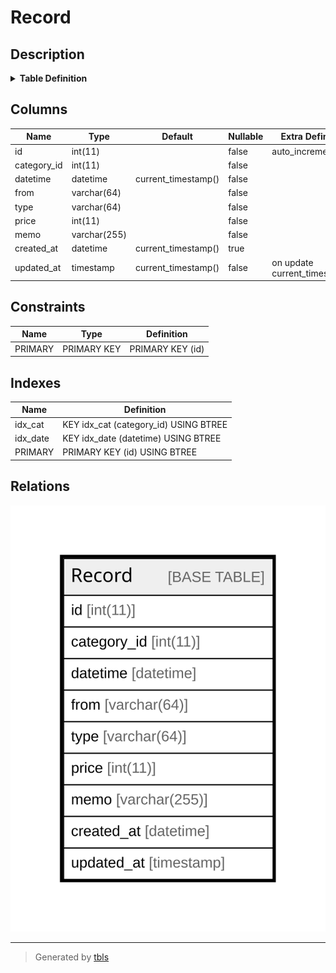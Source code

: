 # Record

## Description

<details>
<summary><strong>Table Definition</strong></summary>

```sql
CREATE TABLE `Record` (
  `id` int(11) NOT NULL AUTO_INCREMENT,
  `category_id` int(11) NOT NULL,
  `datetime` datetime NOT NULL DEFAULT current_timestamp(),
  `from` varchar(64) NOT NULL,
  `type` varchar(64) NOT NULL,
  `price` int(11) NOT NULL,
  `memo` varchar(255) NOT NULL,
  `created_at` datetime DEFAULT current_timestamp(),
  `updated_at` timestamp NOT NULL DEFAULT current_timestamp() ON UPDATE current_timestamp(),
  PRIMARY KEY (`id`),
  KEY `idx_cat` (`category_id`),
  KEY `idx_date` (`datetime`)
) ENGINE=InnoDB AUTO_INCREMENT=[Redacted by tbls] DEFAULT CHARSET=utf8mb4 COLLATE=utf8mb4_general_ci
```

</details>

## Columns

| Name | Type | Default | Nullable | Extra Definition | Children | Parents | Comment |
| ---- | ---- | ------- | -------- | ---------------- | -------- | ------- | ------- |
| id | int(11) |  | false | auto_increment |  |  |  |
| category_id | int(11) |  | false |  |  |  |  |
| datetime | datetime | current_timestamp() | false |  |  |  |  |
| from | varchar(64) |  | false |  |  |  |  |
| type | varchar(64) |  | false |  |  |  |  |
| price | int(11) |  | false |  |  |  |  |
| memo | varchar(255) |  | false |  |  |  |  |
| created_at | datetime | current_timestamp() | true |  |  |  |  |
| updated_at | timestamp | current_timestamp() | false | on update current_timestamp() |  |  |  |

## Constraints

| Name | Type | Definition |
| ---- | ---- | ---------- |
| PRIMARY | PRIMARY KEY | PRIMARY KEY (id) |

## Indexes

| Name | Definition |
| ---- | ---------- |
| idx_cat | KEY idx_cat (category_id) USING BTREE |
| idx_date | KEY idx_date (datetime) USING BTREE |
| PRIMARY | PRIMARY KEY (id) USING BTREE |

## Relations

![er](Record.svg)

---

> Generated by [tbls](https://github.com/k1LoW/tbls)
